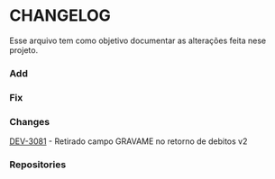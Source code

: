 # CHANGELOG
Esse arquivo tem como objetivo documentar as alterações feita nese projeto.

<!-- Modelo de exemplo: -->
<!-- [DEV-####](link da tarefa do jira) - o que foi feito, tente usar palavras chaves. -->

### Add

### Fix

### Changes
[DEV-3081](https://debitodireto.atlassian.net/browse/DEV-3081) - Retirado campo GRAVAME no retorno de debitos v2

### Repositories
